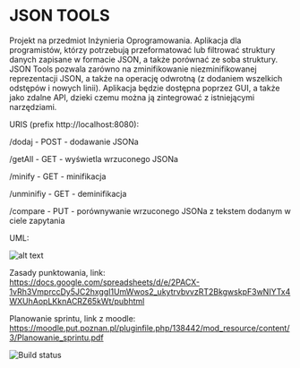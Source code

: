 # JSON TOOLS

Projekt na przedmiot Inżynieria Oprogramowania. Aplikacja dla programistów, którzy potrzebują przeformatować lub filtrować struktury danych zapisane w formacie JSON, a także porównać ze soba struktury. JSON Tools pozwala zarówno na zminifikowanie niezminifikowanej reprezentacji JSON, a także na operację odwrotną (z dodaniem wszelkich odstępów i nowych linii). Aplikacja będzie dostępna poprzez GUI, a także jako zdalne API, dzieki czemu można ją zintegrować z istniejącymi narzędziami.

URIS (prefix http://localhost:8080):

/dodaj - POST - dodawanie JSONa

/getAll - GET - wyświetla wrzuconego JSONa

/minify - GET - minifikacja

/unminifiy - GET - deminifikacja

/compare - PUT - porównywanie wrzuconego JSONa z tekstem dodanym w ciele zapytania

UML:

![alt text](https://raw.githubusercontent.com/er713/IO_jsonTOOL/master/diagram%20klas.png)

Zasady punktowania, link: https://docs.google.com/spreadsheets/d/e/2PACX-1vRh3VmprccDy5JC2hxggI1UmWwos2_ukytrvbvvzRT2BkgwskpF3wNIYTx4WXUhAopLKknACRZ65kWt/pubhtml

Planowanie sprintu, link z moodle: https://moodle.put.poznan.pl/pluginfile.php/138442/mod_resource/content/3/Planowanie_sprintu.pdf

![Build status](https://travis-ci.org/er713/IO_jsonTOOL.svg?branch=master)
